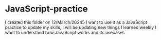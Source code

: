 # JavaScript-practice
I created this folder on 12/March/20245 I want to use it as a JavaScript practice to update my skills, I will be updating new things I learned weekly
I want to understand how JavaScript works and its usecases
